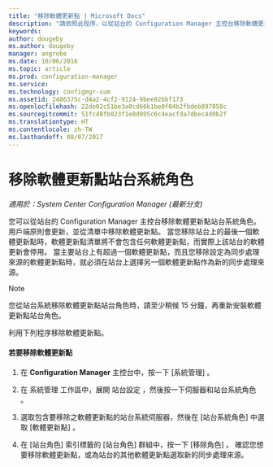 ```yaml
---
title: "移除軟體更新點 | Microsoft Docs"
description: "請依照此程序，以從站台的 Configuration Manager 主控台移除軟體更新點站台系統角色。"
keywords: 
author: dougeby
ms.author: dougeby
manager: angrobe
ms.date: 10/06/2016
ms.topic: article
ms.prod: configuration-manager
ms.service: 
ms.technology: configmgr-sum
ms.assetid: 2486375c-d4a2-4cf2-9124-9bee02bbf173
ms.openlocfilehash: 22de02c51be3a0cd66b1be0f04b2fbdeb897858c
ms.sourcegitcommit: 51fc48fb023f1e8d995c6c4eacfda7dbec4d0b2f
ms.translationtype: HT
ms.contentlocale: zh-TW
ms.lasthandoff: 08/07/2017
---
```

#  <a name="BKMK_RemoveSUP"></a> 移除軟體更新點站台系統角色  

*適用於：System Center Configuration Manager (最新分支)*

您可以從站台的 Configuration Manager 主控台移除軟體更新點站台系統角色。 用戶端原則會更新，並從清單中移除軟體更新點。 當您移除站台上的最後一個軟體更新點時，軟體更新點清單將不會包含任何軟體更新點，而實際上該站台的軟體更新會停用。 當主要站台上有超過一個軟體更新點，而且您移除設定為同步處理來源的軟體更新點時，就必須在站台上選擇另一個軟體更新點作為新的同步處理來源。  

> [!NOTE]  
>  您從站台系統移除軟體更新點站台角色時，請至少稍候 15 分鐘，再重新安裝軟體更新點站台角色。  

 利用下列程序移除軟體更新點。  

#### <a name="to-remove-the-software-update-point"></a>若要移除軟體更新點  

1.  在 **Configuration Manager** 主控台中，按一下 [系統管理] 。  

2.  在 系統管理 工作區中，展開 站台設定 ，然後按一下伺服器和站台系統角色 。  

3.  選取包含要移除之軟體更新點的站台系統伺服器，然後在 [站台系統角色] 中選取 [軟體更新點] 。  

4.  在 [站台角色]  索引標籤的 [站台角色]  群組中，按一下 [移除角色] 。 確認您想要移除軟體更新點，或為站台的其他軟體更新點選取新的同步處理來源。  
